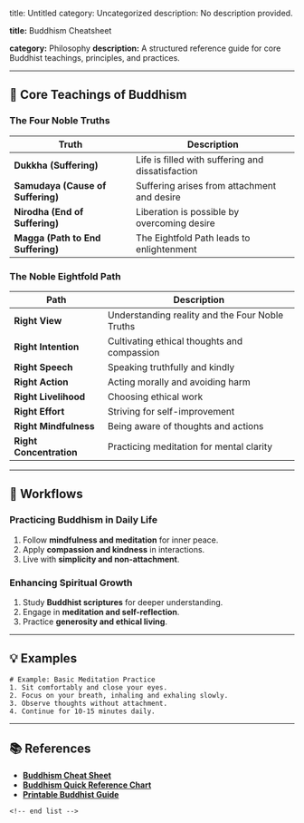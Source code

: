 title: Untitled
category: Uncategorized
description: No description provided.

**title:** Buddhism Cheatsheet

**category:** Philosophy
**description:** A structured reference guide for core Buddhist teachings, principles, and practices.

---

## 🛐 **Core Teachings of Buddhism**

### **The Four Noble Truths**

| Truth                                   | Description                                       |
| --------------------------------------- | ------------------------------------------------- |
| **Dukkha (Suffering)**            | Life is filled with suffering and dissatisfaction |
| **Samudaya (Cause of Suffering)** | Suffering arises from attachment and desire       |
| **Nirodha (End of Suffering)**    | Liberation is possible by overcoming desire       |
| **Magga (Path to End Suffering)** | The Eightfold Path leads to enlightenment         |

### **The Noble Eightfold Path**

| Path                          | Description                                     |
| ----------------------------- | ----------------------------------------------- |
| **Right View**          | Understanding reality and the Four Noble Truths |
| **Right Intention**     | Cultivating ethical thoughts and compassion     |
| **Right Speech**        | Speaking truthfully and kindly                  |
| **Right Action**        | Acting morally and avoiding harm                |
| **Right Livelihood**    | Choosing ethical work                           |
| **Right Effort**        | Striving for self-improvement                   |
| **Right Mindfulness**   | Being aware of thoughts and actions             |
| **Right Concentration** | Practicing meditation for mental clarity        |

---

## 🔄 **Workflows**

### **Practicing Buddhism in Daily Life**

1. Follow **mindfulness and meditation** for inner peace.
2. Apply **compassion and kindness** in interactions.
3. Live with **simplicity and non-attachment**.

### **Enhancing Spiritual Growth**

1. Study **Buddhist scriptures** for deeper understanding.
2. Engage in **meditation and self-reflection**.
3. Practice **generosity and ethical living**.

---

## 💡 **Examples**

```plaintext
# Example: Basic Meditation Practice
1. Sit comfortably and close your eyes.  
2. Focus on your breath, inhaling and exhaling slowly.  
3. Observe thoughts without attachment.  
4. Continue for 10-15 minutes daily.  
```

---

## 📚 **References**

- **[Buddhism Cheat Sheet](https://cheatography.com/ella-elf25/cheat-sheets/buddhism/pdf/)**
- **[Buddhism Quick Reference Chart](https://www.reddit.com/r/Buddhism/comments/c11eq8/buddhism_quick_reference_chart_updated_version/)**
- **[Printable Buddhist Guide](https://mungfali.com/explore/Buddhist-Cheat-Sheet-Printable)**

```
<!-- end list -->
```